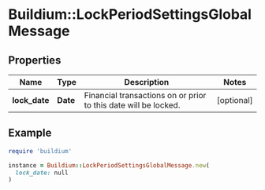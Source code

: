 # Buildium::LockPeriodSettingsGlobalMessage

## Properties

| Name | Type | Description | Notes |
| ---- | ---- | ----------- | ----- |
| **lock_date** | **Date** | Financial transactions on or prior to this date will be locked. | [optional] |

## Example

```ruby
require 'buildium'

instance = Buildium::LockPeriodSettingsGlobalMessage.new(
  lock_date: null
)
```


